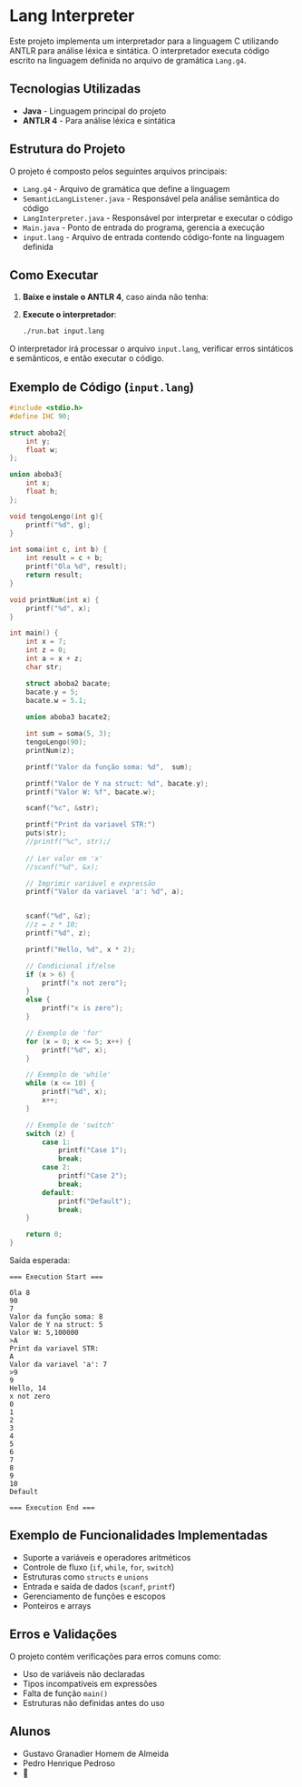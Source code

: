 # Lang Interpreter

Este projeto implementa um interpretador para a linguagem C utilizando ANTLR para análise léxica e sintática. O interpretador executa código escrito na linguagem definida no arquivo de gramática `Lang.g4`.

## Tecnologias Utilizadas

- **Java** - Linguagem principal do projeto
- **ANTLR 4** - Para análise léxica e sintática

## Estrutura do Projeto

O projeto é composto pelos seguintes arquivos principais:

- `Lang.g4` - Arquivo de gramática que define a linguagem
- `SemanticLangListener.java` - Responsável pela análise semântica do código
- `LangInterpreter.java` - Responsável por interpretar e executar o código
- `Main.java` - Ponto de entrada do programa, gerencia a execução
- `input.lang` - Arquivo de entrada contendo código-fonte na linguagem definida

## Como Executar

1. **Baixe e instale o ANTLR 4**, caso ainda não tenha:
     
2. **Execute o interpretador**:
   ```sh
   ./run.bat input.lang
   ```

O interpretador irá processar o arquivo `input.lang`, verificar erros sintáticos e semânticos, e então executar o código.

## Exemplo de Código (`input.lang`)

```c
#include <stdio.h>
#define IHC 90;

struct aboba2{
    int y;
    float w;
};

union aboba3{
    int x;
    float h;
};

void tengoLengo(int g){
    printf("%d", g);
}

int soma(int c, int b) {
    int result = c + b;
    printf("Ola %d", result);
    return result;
}

void printNum(int x) {
    printf("%d", x);
}

int main() {
    int x = 7;
    int z = 0;
    int a = x + z;
    char str;

    struct aboba2 bacate;
    bacate.y = 5;
    bacate.w = 5.1;
    
    union aboba3 bacate2;

    int sum = soma(5, 3);
    tengoLengo(90);
    printNum(z);

    printf("Valor da função soma: %d",  sum);

    printf("Valor de Y na struct: %d", bacate.y);
    printf("Valor W: %f", bacate.w);

    scanf("%c", &str);

    printf("Print da variavel STR:")
    puts(str);
    //printf("%c", str);/
    
    // Ler valor em 'x'
    //scanf("%d", &x);

    // Imprimir variável e expressão
    printf("Valor da variavel 'a': %d", a); 


    scanf("%d", &z);
    //z = z * 10;
    printf("%d", z);

    printf("Hello, %d", x * 2); 

    // Condicional if/else
    if (x > 6) {
        printf("x not zero");
    } 
    else {
        printf("x is zero");
    }

    // Exemplo de 'for'
    for (x = 0; x <= 5; x++) { 
        printf("%d", x);
    }

    // Exemplo de 'while'
    while (x <= 10) {
        printf("%d", x);
        x++;
    }

    // Exemplo de 'switch'
    switch (z) {
        case 1:
            printf("Case 1");
            break;
        case 2:
            printf("Case 2");
            break;
        default:
            printf("Default");
            break;
    }

    return 0;
}
```

Saída esperada:
```
=== Execution Start ===

Ola 8
90
7
Valor da função soma: 8
Valor de Y na struct: 5
Valor W: 5,100000
>A
Print da variavel STR:
A
Valor da variavel 'a': 7
>9
9
Hello, 14
x not zero
0
1
2
3
4
5
6
7
8
9
10
Default

=== Execution End ===
```

## Exemplo de Funcionalidades Implementadas

* Suporte a variáveis e operadores aritméticos
* Controle de fluxo (`if`, `while`, `for`, `switch`)
* Estruturas como `structs` e `unions`
* Entrada e saída de dados (`scanf`, `printf`)
* Gerenciamento de funções e escopos
* Ponteiros e arrays

## Erros e Validações

O projeto contém verificações para erros comuns como:
* Uso de variáveis não declaradas
* Tipos incompatíveis em expressões
* Falta de função `main()`
* Estruturas não definidas antes do uso

## Alunos
* Gustavo Granadier Homem de Almeida
* Pedro Henrique Pedroso
* 🎃
